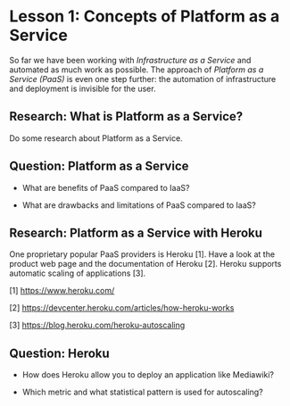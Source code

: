 # Lesson 1: Concepts of Platform as a Service

So far we have been working with *Infrastructure as a Service* and automated as much work as possible.
The approach of *Platform as a Service (PaaS)* is even one step further: the automation of infrastructure
and deployment is invisible for the user.

## Research: What is Platform as a Service?

Do some research about Platform as a Service.

## Question: Platform as a Service

* What are benefits of PaaS compared to IaaS?

* What are drawbacks and limitations of PaaS compared to IaaS?

## Research: Platform as a Service with Heroku

One proprietary popular PaaS providers is Heroku [1]. Have a look at the product web page and the documentation
of Heroku [2]. Heroku supports automatic scaling of applications [3].

[1] https://www.heroku.com/

[2] https://devcenter.heroku.com/articles/how-heroku-works

[3] https://blog.heroku.com/heroku-autoscaling


## Question: Heroku

 * How does Heroku allow you to deploy an application like Mediawiki?

 * Which metric and what statistical pattern is used for autoscaling?
